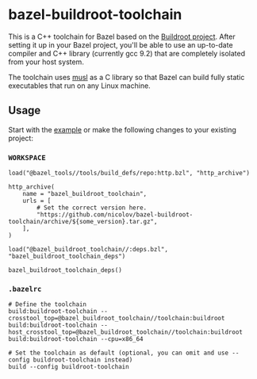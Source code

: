 # bazel-buildroot-toolchain

This is a C++ toolchain for Bazel based on the [Buildroot project](https://buildroot.org/).
After setting it up in your Bazel project, you'll be able to use an up-to-date compiler
and C++ library (currently gcc 9.2) that are completely isolated from your host system.

The toolchain uses [musl](https://www.musl-libc.org/) as a C library so that Bazel
can build fully static executables that run on any Linux machine.

## Usage

Start with the [example](https://github.com/nicolov/bazel-cpp-starter) or make the
following changes to your existing project:

### `WORKSPACE`

```
load("@bazel_tools//tools/build_defs/repo:http.bzl", "http_archive")

http_archive(
    name = "bazel_buildroot_toolchain",
    urls = [
        # Set the correct version here.
        "https://github.com/nicolov/bazel-buildroot-toolchain/archive/${some_version}.tar.gz",
    ],
)

load("@bazel_buildroot_toolchain//:deps.bzl", "bazel_buildroot_toolchain_deps")

bazel_buildroot_toolchain_deps()
```

### `.bazelrc`

```
# Define the toolchain
build:buildroot-toolchain --crosstool_top=@bazel_buildroot_toolchain//toolchain:buildroot
build:buildroot-toolchain --host_crosstool_top=@bazel_buildroot_toolchain//toolchain:buildroot
build:buildroot-toolchain --cpu=x86_64

# Set the toolchain as default (optional, you can omit and use --config buildroot-toolchain instead)
build --config buildroot-toolchain
```

